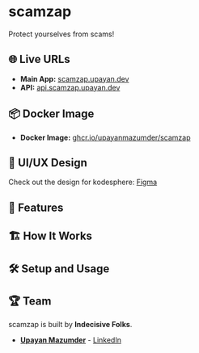 # scamzap  

Protect yourselves from scams!

## 🌐 Live URLs  

- **Main App:** [scamzap.upayan.dev](https://scamzap.upayan.dev)  
- **API:** [api.scamzap.upayan.dev](https://api.scamzap.upayan.dev)

## 📦 Docker Image

- **Docker Image:** [ghcr.io/upayanmazumder/scamzap](https://github.com/users/upayanmazumder/packages/container/package/scamzap)

## 🎨 UI/UX Design  

Check out the design for kodesphere:  [Figma](https://www.figma.com/design/tQrLAmu1uaEFrbGlglFBKh/internal-hack?node-id=0-1&t=T2LsGBc2X8ZqfUrk-1)

## 🚀 Features  

<todo>

## 🏗️ How It Works  

<todo>
  
## 🛠️ Setup and Usage  
<todo>

## 🏆 Team  

scamzap is built by **Indecisive Folks**.  

- **[Upayan Mazumder](https://upayan.dev)** - [LinkedIn](https://www.linkedin.com/in/upayanmazumder/)  
<todo>
